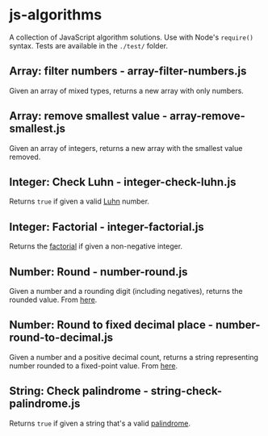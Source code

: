 # js-algorithms

A collection of JavaScript algorithm solutions. Use with Node's `require()` syntax. Tests are available in the `./test/` folder.


## Array: filter numbers - array-filter-numbers.js

Given an array of mixed types, returns a new array with only numbers.


## Array: remove smallest value - array-remove-smallest.js

Given an array of integers, returns a new array with the smallest value removed.


## Integer: Check Luhn - integer-check-luhn.js

Returns `true` if given a valid [Luhn](https://en.wikipedia.org/wiki/Luhn_algorithm) number.


## Integer: Factorial - integer-factorial.js

Returns the [factorial](https://en.wikipedia.org/wiki/Factorial) if given a non-negative integer.


## Number: Round - number-round.js

Given a number and a rounding digit (including negatives), returns the rounded value. From [here](https://stackoverflow.com/a/21323330).


## Number: Round to fixed decimal place - number-round-to-decimal.js

Given a number and a positive decimal count, returns a string representing number rounded to a fixed-point value. From [here](https://stackoverflow.com/a/21323330).


## String: Check palindrome - string-check-palindrome.js

Returns `true` if given a string that's a valid [palindrome](https://en.wikipedia.org/wiki/Palindrome).

